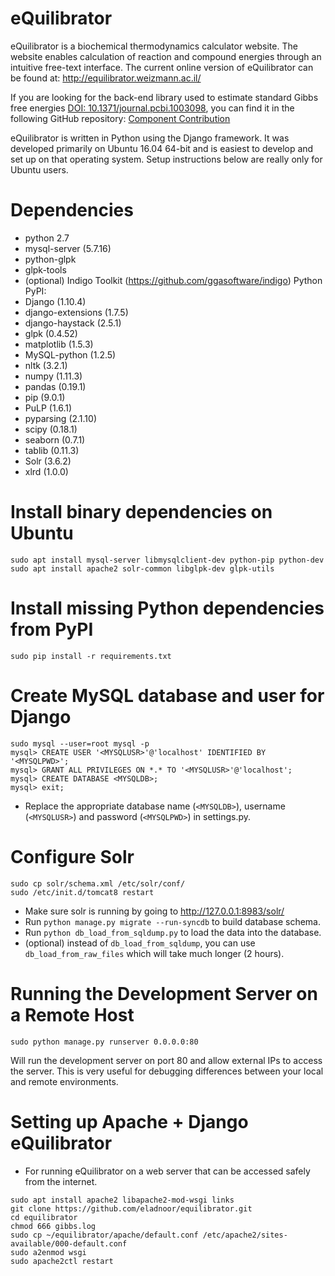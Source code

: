 eQuilibrator
============

eQuilibrator is a biochemical thermodynamics calculator website.
The website enables calculation of reaction and compound energies
through an intuitive free-text interface. The current online
version of eQuilibrator can be found at:
http://equilibrator.weizmann.ac.il/

If you are looking for the back-end library used to estimate standard Gibbs free energies
[DOI: 10.1371/journal.pcbi.1003098](http://journals.plos.org/ploscompbiol/article?id=10.1371/journal.pcbi.1003098),
you can find it in the following GitHub repository:
[Component Contribution](https://github.com/eladnoor/component-contribution)

eQuilibrator is written in Python using the Django framework.
It was developed primarily on Ubuntu 16.04 64-bit and is easiest
to develop and set up on that operating system. Setup instructions
below are really only for Ubuntu users.

# Dependencies
- python 2.7
- mysql-server (5.7.16)
- python-glpk
- glpk-tools
- (optional) Indigo Toolkit (https://github.com/ggasoftware/indigo)
Python PyPI:
- Django (1.10.4)
- django-extensions (1.7.5)
- django-haystack (2.5.1)
- glpk (0.4.52)
- matplotlib (1.5.3)
- MySQL-python (1.2.5)
- nltk (3.2.1)
- numpy (1.11.3)
- pandas (0.19.1)
- pip (9.0.1)
- PuLP (1.6.1)
- pyparsing (2.1.10)
- scipy (0.18.1)
- seaborn (0.7.1)
- tablib (0.11.3)
- Solr (3.6.2)
- xlrd (1.0.0)

# Install binary dependencies on Ubuntu
```
sudo apt install mysql-server libmysqlclient-dev python-pip python-dev 
sudo apt install apache2 solr-common libglpk-dev glpk-utils
```

# Install missing Python dependencies from PyPI
```
sudo pip install -r requirements.txt
```

# Create MySQL database and user for Django
```
sudo mysql --user=root mysql -p
mysql> CREATE USER '<MYSQLUSR>'@'localhost' IDENTIFIED BY '<MYSQLPWD>';
mysql> GRANT ALL PRIVILEGES ON *.* TO '<MYSQLUSR>'@'localhost';
mysql> CREATE DATABASE <MYSQLDB>;
mysql> exit;
```
* Replace the appropriate database name (`<MYSQLDB>`), username (`<MYSQLUSR>`) 
  and password (`<MYSQLPWD>`) in settings.py.

# Configure Solr
```
sudo cp solr/schema.xml /etc/solr/conf/
sudo /etc/init.d/tomcat8 restart
```
* Make sure solr is running by going to http://127.0.0.1:8983/solr/
* Run `python manage.py migrate --run-syncdb` to build database schema.
* Run `python db_load_from_sqldump.py` to load the data into the database.
* (optional) instead of `db_load_from_sqldump`, you can use `db_load_from_raw_files`
  which will take much longer (2 hours).

# Running the Development Server on a Remote Host

```
sudo python manage.py runserver 0.0.0.0:80
```

Will run the development server on port 80 and allow external IPs to access the server. This is very
useful for debugging differences between your local and remote environments.

# Setting up Apache + Django eQuilibrator

* For running eQuilibrator on a web server that can be accessed safely from the internet.
```
sudo apt install apache2 libapache2-mod-wsgi links
git clone https://github.com/eladnoor/equilibrator.git
cd equilibrator
chmod 666 gibbs.log
sudo cp ~/equilibrator/apache/default.conf /etc/apache2/sites-available/000-default.conf
sudo a2enmod wsgi
sudo apache2ctl restart
```
